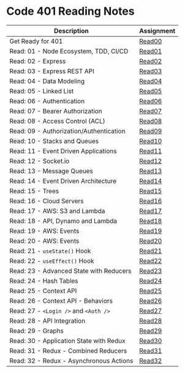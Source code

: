 # Code 401 Reading Notes 

|  Description  | Assignment    |
| ----------- | ----------- |
|   Get Ready for 401 |  [Read00](https://bianqt.github.io/reading-notes/401/read00)    |
|   Read: 01 - Node Ecosystem, TDD, CI/CD |  [Read01](https://bianqt.github.io/reading-notes/401/read01)    |
|   Read: 02 - Express |  [Read02](https://bianqt.github.io/reading-notes/401/read02)    |
|   Read: 03 - Express REST API |  [Read03](https://bianqt.github.io/reading-notes/401/read03)    |
|   Read: 04 - Data Modeling |  [Read04](https://bianqt.github.io/reading-notes/401/read04)    |
|   Read: 05 - Linked List |  [Read05](https://bianqt.github.io/reading-notes/401/read05)    |
|   Read: 06 - Authentication |  [Read06](https://bianqt.github.io/reading-notes/401/read06)    |
|   Read: 07 - Bearer Authorization |  [Read07](https://bianqt.github.io/reading-notes/401/read07)    |
|   Read: 08 - Access Control (ACL) |  [Read08](https://bianqt.github.io/reading-notes/401/read08)    |
|   Read: 09 - Authorization/Authentication |  [Read09](https://bianqt.github.io/reading-notes/401/read09)    |
|   Read: 10 - Stacks and Queues |  [Read10](https://bianqt.github.io/reading-notes/401/read10)    |
|   Read: 11 - Event Driven Applications |  [Read11](https://bianqt.github.io/reading-notes/401/read11)    |
|   Read: 12 - Socket.io |  [Read12](https://bianqt.github.io/reading-notes/401/read12)    |
|   Read: 13 - Message Queues |  [Read13](https://bianqt.github.io/reading-notes/401/read13)    |
|   Read: 14 - Event Driven Architecture |  [Read14](https://bianqt.github.io/reading-notes/401/read14)    |
|   Read: 15 - Trees |  [Read15](https://bianqt.github.io/reading-notes/401/read15)    |
|   Read: 16 - Cloud Servers |  [Read16](https://bianqt.github.io/reading-notes/401/read16)    |
|   Read: 17 - AWS: S3 and Lambda |  [Read17](https://bianqt.github.io/reading-notes/401/read17)    |
|   Read: 18 - API, Dynamo and Lambda |  [Read18](https://bianqt.github.io/reading-notes/401/read18)    |
|   Read: 19 - AWS: Events |  [Read19](https://bianqt.github.io/reading-notes/401/read19)    |
|   Read: 20 - AWS: Events |  [Read20](https://bianqt.github.io/reading-notes/401/read20)    |
|   Read: 21 - ```useState()``` Hook |  [Read21](https://bianqt.github.io/reading-notes/401/read21)    |
|   Read: 22 - ```useEffect()``` Hook |  [Read22](https://bianqt.github.io/reading-notes/401/read22)    |
|   Read: 23 - Advanced State with Reducers |  [Read23](https://bianqt.github.io/reading-notes/401/read23)    |
|   Read: 24 - Hash Tables |  [Read24](https://bianqt.github.io/reading-notes/401/read24)    |
|   Read: 25 - Context API |  [Read25](https://bianqt.github.io/reading-notes/401/read25)    |
|   Read: 26 - Context API - Behaviors |  [Read26](https://bianqt.github.io/reading-notes/401/read26)    |
|   Read: 27 - ```<Login />``` and ```<Auth />``` |  [Read27](https://bianqt.github.io/reading-notes/401/read27)    |
|   Read: 28 - API Integration |  [Read28](https://bianqt.github.io/reading-notes/401/read28)    |
|   Read: 29 - Graphs |  [Read29](https://bianqt.github.io/reading-notes/401/read29)    |
|   Read: 30 - Application State with Redux |  [Read30](https://bianqt.github.io/reading-notes/401/read30)    |
|   Read: 31 - Redux - Combined Reducers |  [Read31](https://bianqt.github.io/reading-notes/401/read31)    |
|   Read: 32 - Redux - Asynchronous Actions |  [Read32](https://bianqt.github.io/reading-notes/401/read32)    |